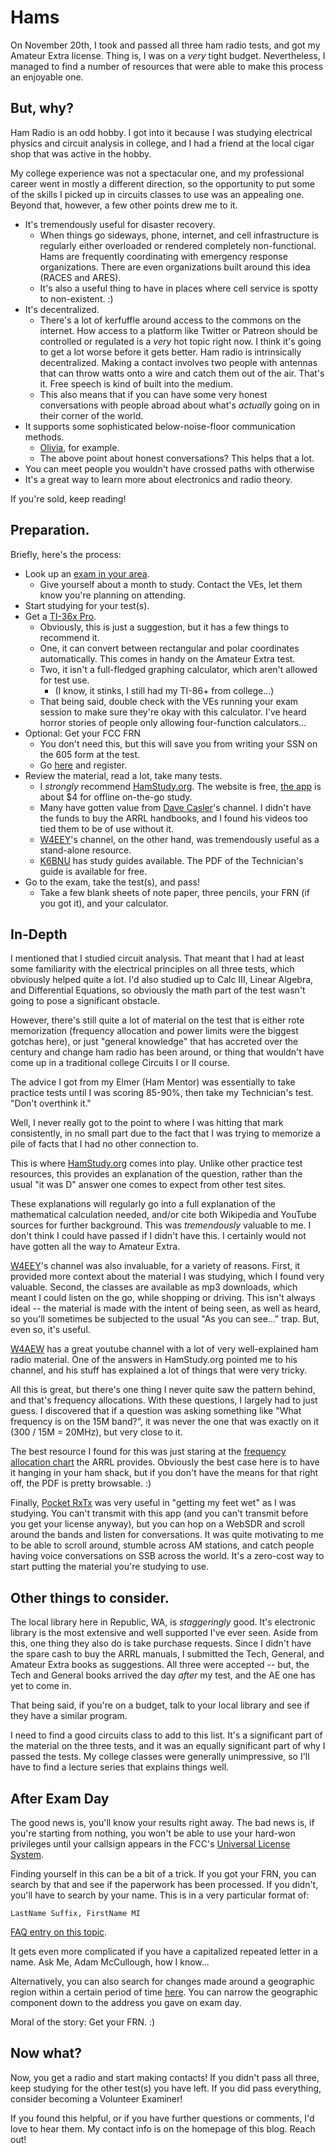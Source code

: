 # Hams

On November 20th, I took and passed all three ham radio tests, and got my Amateur Extra license. Thing is, I was on a _very_ tight budget. Nevertheless, I managed to find a number of resources that were able to make this process an enjoyable one.

## But, why?

Ham Radio is an odd hobby. I got into it because I was studying electrical physics and circuit analysis in college, and I had a friend at the local cigar shop that was active in the hobby.

My college experience was not a spectacular one, and my professional career went in mostly a different direction, so the opportunity to put some of the skills I picked up in circuits classes to use was an appealing one. Beyond that, however, a few other points drew me to it.

* It's tremendously useful for disaster recovery.
  -  When things go sideways, phone, internet, and cell infrastructure is regularly either overloaded or rendered completely non-functional. Hams are frequently coordinating with emergency response organizations. There are even organizations built around this idea (RACES and ARES).
  - It's also a useful thing to have in places where cell service is spotty to non-existent. :)
* It's decentralized.
  - There's a lot of kerfuffle around access to the commons on the internet. How access to a platform like Twitter or Patreon should be controlled or regulated is a *very* hot topic right now. I think it's going to get a lot worse before it gets better. Ham radio is intrinsically decentralized. Making a contact involves two people with antennas that can throw watts onto a wire and catch them out of the air. That's it. Free speech is kind of built into the medium.
  - This also means that if you can have some very honest conversations with people abroad about what's _actually_ going on in their corner of the world.
* It supports some sophisticated below-noise-floor communication methods.
  - [Olivia](http://www.oliviamode.com/), for example.
  - The above point about honest conversations? This helps that a lot.
* You can meet people you wouldn't have crossed paths with otherwise
* It's a great way to learn more about electronics and radio theory.

If you're sold, keep reading!

## Preparation.

Briefly, here's the process:

* Look up an [exam in your area](http://www.arrl.org/find-an-amateur-radio-license-exam-session).
  - Give yourself about a month to study. Contact the VEs, let them know you're planning on attending.
* Start studying for your test(s).
* Get a [TI-36x Pro](https://www.amazon.com/Texas-Instruments-Engineering-Scientific-Calculator/dp/B004NBZB2Y/ref=sr_1_1?keywords=ti-36x+pro&qid=1576051640&sr=8-1).
  - Obviously, this is just a suggestion, but it has a few things to recommend it.
  - One, it can convert between rectangular and polar coordinates automatically. This comes in handy on the Amateur Extra test.
  - Two, it isn't a full-fledged graphing calculator, which aren't allowed for test use.
    - (I know, it stinks, I still had my TI-86+ from college...)
  - That being said, double check with the VEs running your exam session to make sure they're okay with this calculator. I've heard horror stories of people only allowing four-function calculators...
* Optional: Get your FCC FRN
  - You don't need this, but this will save you from writing your SSN on the 605 form at the test.
  - Go [here](https://apps.fcc.gov/coresWeb/publicHome.do) and register.
* Review the material, read a lot, take many tests.
  - I _strongly_ recommend [HamStudy.org](https://hamstudy.org). The website is free, [the app](https://hamstudy.org/appstore) is about $4 for offline on-the-go study.
  - Many have gotten value from [Dave Casler](https://www.youtube.com/user/davecasler/playlists?view=50&sort=dd&shelf_id=3)'s channel. I didn't have the funds to buy the ARRL handbooks, and I found his videos too tied them to be of use without it.
  - [W4EEY](https://www.youtube.com/channel/UCI3DKjqB4OLY2UXm2KqDpwQ/playlists)'s channel, on the other hand, was tremendously useful as a stand-alone resource.
  - [K6BNU](https://www.kb6nu.com/study-guides/) has study guides available. The PDF of the Technician's guide is available for free.
* Go to the exam, take the test(s), and pass!
  - Take a few blank sheets of note paper, three pencils, your FRN (if you got it), and your calculator.
  
## In-Depth
  
I mentioned that I studied circuit analysis. That meant that I had at least some familiarity with the electrical principles on all three tests, which obviously helped quite a lot. I'd also studied up to Calc III, Linear Algebra, and Differential Equations, so obviously the math part of the test wasn't going to pose a significant obstacle.
  
However, there's still quite a lot of material on the test that is either rote memorization (frequency allocation and power limits were the biggest gotchas here), or just "general knowledge" that has accreted over the century and change ham radio has been around, or thing that wouldn't have come up in a traditional college Circuits I or II course.
  
The advice I got from my Elmer (Ham Mentor) was essentially to take practice tests until I was scoring 85-90%, then take my Technician's test. "Don't overthink it."
  
Well, I never really got to the point to where I was hitting that mark consistently, in no small part due to the fact that I was trying to memorize a pile of facts that I had no other connection to.

This is where [HamStudy.org](https://hamstudy.org) comes into play. Unlike other practice test resources, this provides an explanation of the question, rather than the usual "it was D" answer one comes to expect from other test sites.

These explanations will regularly go into a full explanation of the mathematical calculation needed, and/or cite both Wikipedia and YouTube sources for further background. This was *tremendously* valuable to me. I don't think I could have passed if I didn't have this. I certainly would not have gotten all the way to Amateur Extra.

[W4EEY](https://www.youtube.com/channel/UCI3DKjqB4OLY2UXm2KqDpwQ/playlists)'s channel was also invaluable, for a variety of reasons. First, it provided more context about the material I was studying, which I found very valuable. Second, the classes are available as mp3 downloads, which meant I could listen on the go, while shopping or driving. This isn't always ideal -- the material is made with the intent of being seen, as well as heard, so you'll sometimes be subjected to the usual "As you can see..." trap. But, even so, it's useful.

[W4AEW](https://www.youtube.com/playlist?list=PL535F3913B822E098) has a great youtube channel with a lot of very well-explained ham radio material. One of the answers in HamStudy.org pointed me to his channel, and his stuff has explained a lot of things that were very tricky.

All this is great, but there's one thing I never quite saw the pattern behind, and that's frequency allocations. With these questions, I largely had to just guess. I discovered that if a question was asking something like "What frequency is on the 15M band?", it was never the one that was exactly on it (300 / 15M = 20MHz), but very close to it.

The best resource I found for this was just staring at the [frequency allocation chart](http://www.arrl.org/graphical-frequency-allocations) the ARRL provides. Obviously the best case here is to have it hanging in your ham shack, but if you don't have the means for that right off, the PDF is pretty browsable. :)

Finally, [Pocket RxTx](https://play.google.com/store/apps/details?id=ro.yo3ggx.rxtx&hl=en_US) was very useful in "getting my feet wet" as I was studying. You can't transmit with this app (and you can't transmit before you get your license anyway), but you can hop on a WebSDR and scroll around the bands and listen for conversations. It was quite motivating to me to be able to scroll around, stumble across AM stations, and catch people having voice conversations on SSB across the world. It's a zero-cost way to start putting the material you're studying to use.

## Other things to consider.

The local library here in Republic, WA, is _staggeringly_ good. It's electronic library is the most extensive and well supported I've ever seen. Aside from this, one thing they also do is take purchase requests. Since I didn't have the spare cash to buy the ARRL manuals, I submitted the Tech, General, and Amateur Extra books as suggestions. All three were accepted -- but, the Tech and General books arrived the day _after_ my test, and the AE one has yet to come in.

That being said, if you're on a budget, talk to your local library and see if they have a similar program.

I need to find a good circuits class to add to this list. It's a significant part of the material on the three tests, and it was an equally significant part of why I passed the tests. My college classes were generally unimpressive, so I'll have to find a lecture series that explains things well.

## After Exam Day

The good news is, you'll know your results right away. The bad news is, if you're starting from nothing, you won't be able to use your hard-won privileges until your callsign appears in the FCC's [Universal License System](https://wireless2.fcc.gov/UlsApp/UlsSearch/searchLicense.jsp).

Finding yourself in this can be a bit of a trick. If you got your FRN, you can search by that and see if the paperwork has been processed. If you didn't, you'll have to search by your name. This is in a very particular format of:

```
LastName Suffix, FirstName MI
```

[FAQ entry on this topic](https://wireless2.fcc.gov/helpfiles/licenseSearch/helpBasic.html#name).

It gets even more complicated if you have a capitalized repeated letter in a name. Ask Me, Adam McCullough, how I know...

Alternatively, you can also search for changes made around a geographic region within a certain period of time [here](https://wireless2.fcc.gov/UlsApp/UlsSearch/searchAdvanced.jsp). You can narrow the geographic component down to the address you gave on exam day.

Moral of the story: Get your FRN. :)

## Now what?

Now, you get a radio and start making contacts! If you didn't pass all three, keep studying for the other test(s) you have left. If you did pass everything, consider becoming a Volunteer Examiner!

If you found this helpful, or if you have further questions or comments, I'd love to hear them. My contact info is on the homepage of this blog. Reach out!
